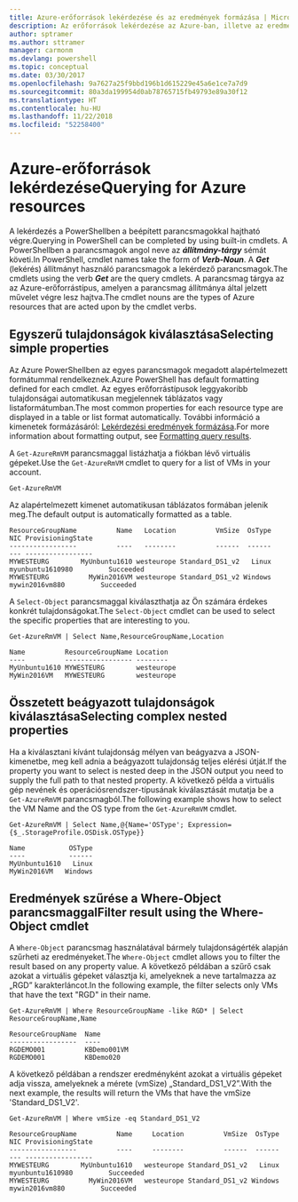 ```yaml
---
title: Azure-erőforrások lekérdezése és az eredmények formázása | Microsoft Docs
description: Az erőforrások lekérdezése az Azure-ban, illetve az eredmények formázása.
author: sptramer
ms.author: sttramer
manager: carmonm
ms.devlang: powershell
ms.topic: conceptual
ms.date: 03/30/2017
ms.openlocfilehash: 9a7627a25f9bbd196b1d615229e45a6e1ce7a7d9
ms.sourcegitcommit: 80a3da199954d0ab78765715fb49793e89a30f12
ms.translationtype: HT
ms.contentlocale: hu-HU
ms.lasthandoff: 11/22/2018
ms.locfileid: "52258400"
---
```

# <a name="querying-for-azure-resources"></a><span data-ttu-id="4c7ce-103">Azure-erőforrások lekérdezése</span><span class="sxs-lookup"><span data-stu-id="4c7ce-103">Querying for Azure resources</span></span>

<span data-ttu-id="4c7ce-104">A lekérdezés a PowerShellben a beépített parancsmagokkal hajtható végre.</span><span class="sxs-lookup"><span data-stu-id="4c7ce-104">Querying in PowerShell can be completed by using built-in cmdlets.</span></span> <span data-ttu-id="4c7ce-105">A PowerShellben a parancsmagok angol neve az **_állítmány-tárgy_** sémát követi.</span><span class="sxs-lookup"><span data-stu-id="4c7ce-105">In PowerShell, cmdlet names take the form of **_Verb-Noun_**.</span></span> <span data-ttu-id="4c7ce-106">A **_Get_** (lekérés) állítmányt használó parancsmagok a lekérdező parancsmagok.</span><span class="sxs-lookup"><span data-stu-id="4c7ce-106">The cmdlets using the verb **_Get_** are the query cmdlets.</span></span> <span data-ttu-id="4c7ce-107">A parancsmag tárgya az az Azure-erőforrástípus, amelyen a parancsmag állítmánya által jelzett művelet végre lesz hajtva.</span><span class="sxs-lookup"><span data-stu-id="4c7ce-107">The cmdlet nouns are the types of Azure resources that are acted upon by the cmdlet verbs.</span></span>

## <a name="selecting-simple-properties"></a><span data-ttu-id="4c7ce-108">Egyszerű tulajdonságok kiválasztása</span><span class="sxs-lookup"><span data-stu-id="4c7ce-108">Selecting simple properties</span></span>

<span data-ttu-id="4c7ce-109">Az Azure PowerShellben az egyes parancsmagok megadott alapértelmezett formátummal rendelkeznek.</span><span class="sxs-lookup"><span data-stu-id="4c7ce-109">Azure PowerShell has default formatting defined for each cmdlet.</span></span> <span data-ttu-id="4c7ce-110">Az egyes erőforrástípusok leggyakoribb tulajdonságai automatikusan megjelennek táblázatos vagy listaformátumban.</span><span class="sxs-lookup"><span data-stu-id="4c7ce-110">The most common properties for each resource type are displayed in a table or list format automatically.</span></span> <span data-ttu-id="4c7ce-111">További információ a kimenetek formázásáról: [Lekérdezési eredmények formázása](formatting-output.md).</span><span class="sxs-lookup"><span data-stu-id="4c7ce-111">For more information about formatting output, see [Formatting query results](formatting-output.md).</span></span>

<span data-ttu-id="4c7ce-112">A `Get-AzureRmVM` parancsmaggal listázhatja a fiókban lévő virtuális gépeket.</span><span class="sxs-lookup"><span data-stu-id="4c7ce-112">Use the `Get-AzureRmVM` cmdlet to query for a list of VMs in your account.</span></span>

```powershell-interactive
Get-AzureRmVM
```

<span data-ttu-id="4c7ce-113">Az alapértelmezett kimenet automatikusan táblázatos formában jelenik meg.</span><span class="sxs-lookup"><span data-stu-id="4c7ce-113">The default output is automatically formatted as a table.</span></span>

```output
ResourceGroupName          Name   Location          VmSize  OsType              NIC ProvisioningState
-----------------          ----   --------          ------  ------              --- -----------------
MYWESTEURG        MyUnbuntu1610 westeurope Standard_DS1_v2   Linux myunbuntu1610980         Succeeded
MYWESTEURG          MyWin2016VM westeurope Standard_DS1_v2 Windows   mywin2016vm880         Succeeded
```

<span data-ttu-id="4c7ce-114">A `Select-Object` parancsmaggal kiválaszthatja az Ön számára érdekes konkrét tulajdonságokat.</span><span class="sxs-lookup"><span data-stu-id="4c7ce-114">The `Select-Object` cmdlet can be used to select the specific properties that are interesting to you.</span></span>

```powershell-interactive
Get-AzureRmVM | Select Name,ResourceGroupName,Location
```

```output
Name          ResourceGroupName Location
----          ----------------- --------
MyUnbuntu1610 MYWESTEURG        westeurope
MyWin2016VM   MYWESTEURG        westeurope
```

## <a name="selecting-complex-nested-properties"></a><span data-ttu-id="4c7ce-115">Összetett beágyazott tulajdonságok kiválasztása</span><span class="sxs-lookup"><span data-stu-id="4c7ce-115">Selecting complex nested properties</span></span>

<span data-ttu-id="4c7ce-116">Ha a kiválasztani kívánt tulajdonság mélyen van beágyazva a JSON-kimenetbe, meg kell adnia a beágyazott tulajdonság teljes elérési útját.</span><span class="sxs-lookup"><span data-stu-id="4c7ce-116">If the property you want to select is nested deep in the JSON output you need to supply the full path to that nested property.</span></span> <span data-ttu-id="4c7ce-117">A következő példa a virtuális gép nevének és operációsrendszer-típusának kiválasztását mutatja be a `Get-AzureRmVM` parancsmagból.</span><span class="sxs-lookup"><span data-stu-id="4c7ce-117">The following example shows how to select the VM Name and the OS type from the `Get-AzureRmVM` cmdlet.</span></span>

```powershell-interactive
Get-AzureRmVM | Select Name,@{Name='OSType'; Expression={$_.StorageProfile.OSDisk.OSType}}
```

```output
Name           OSType
----           ------
MyUnbuntu1610   Linux
MyWin2016VM   Windows
```

## <a name="filter-result-using-the-where-object-cmdlet"></a><span data-ttu-id="4c7ce-118">Eredmények szűrése a Where-Object parancsmaggal</span><span class="sxs-lookup"><span data-stu-id="4c7ce-118">Filter result using the Where-Object cmdlet</span></span>

<span data-ttu-id="4c7ce-119">A `Where-Object` parancsmag használatával bármely tulajdonságérték alapján szűrheti az eredményeket.</span><span class="sxs-lookup"><span data-stu-id="4c7ce-119">The `Where-Object` cmdlet allows you to filter the result based on any property value.</span></span> <span data-ttu-id="4c7ce-120">A következő példában a szűrő csak azokat a virtuális gépeket választja ki, amelyeknek a neve tartalmazza az „RGD” karakterláncot.</span><span class="sxs-lookup"><span data-stu-id="4c7ce-120">In the following example, the filter selects only VMs that have the text "RGD" in their name.</span></span>

```powershell-interactive
Get-AzureRmVM | Where ResourceGroupName -like RGD* | Select ResourceGroupName,Name
```

```output
ResourceGroupName  Name
-----------------  ----
RGDEMO001          KBDemo001VM
RGDEMO001          KBDemo020
```

<span data-ttu-id="4c7ce-121">A következő példában a rendszer eredményként azokat a virtuális gépeket adja vissza, amelyeknek a mérete (vmSize) „Standard_DS1_V2”.</span><span class="sxs-lookup"><span data-stu-id="4c7ce-121">With the next example, the results will return the VMs that have the vmSize 'Standard_DS1_V2'.</span></span>

```powershell-interactive
Get-AzureRmVM | Where vmSize -eq Standard_DS1_V2
```

```output
ResourceGroupName          Name     Location          VmSize  OsType              NIC ProvisioningState
-----------------          ----     --------          ------  ------              --- -----------------
MYWESTEURG        MyUnbuntu1610   westeurope Standard_DS1_v2   Linux myunbuntu1610980         Succeeded
MYWESTEURG          MyWin2016VM   westeurope Standard_DS1_v2 Windows   mywin2016vm880         Succeeded
```
